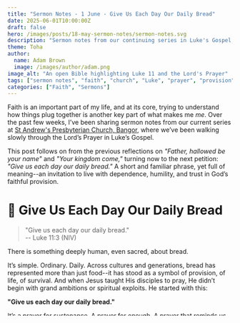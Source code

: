 ```yaml
---
title: "Sermon Notes - 1 June - Give Us Each Day Our Daily Bread"
date: 2025-06-01T10:00:00Z
draft: false
hero: /images/posts/18-may-sermon-notes/sermon-notes.svg
description: "Sermon notes from our continuing series in Luke's Gospel, reflecting on the petition 'Give us each day our daily bread' and what it teaches us about trust, provision, and dependence on God."
theme: Toha
author:
  name: Adam Brown
  image: /images/author/adam.png
image_alt: "An open Bible highlighting Luke 11 and the Lord's Prayer"
tags: ["sermon notes", "faith", "church", "Luke", "prayer", "provision"]
categories: ["Faith", "Sermons"]
---
```


Faith is an important part of my life, and at its core, trying to understand how things plug together is another key part of what makes me *me*. Over the past few weeks, I’ve been sharing sermon notes from our current series at [St Andrew's Presbyterian Church, Bangor](https://standrewsbangor.org.uk), where we’ve been walking slowly through the Lord’s Prayer in Luke’s Gospel.

This post follows on from the previous reflections on *"Father, hallowed be your name"* and *"Your kingdom come,"* turning now to the next petition: *"Give us each day our daily bread."* A short and familiar phrase, yet full of meaning--an invitation to live with dependence, humility, and trust in God’s faithful provision.

# 🥖 Give Us Each Day Our Daily Bread

> "Give us each day our daily bread."  
> -- Luke 11:3 (NIV)

There is something deeply human, even sacred, about bread.

It’s simple. Ordinary. Daily. Across cultures and generations, bread has represented more than just food--it has stood as a symbol of provision, of life, of survival. And when Jesus taught His disciples to pray, He didn’t begin with grand ambitions or spiritual exploits. He started with this:

**"Give us each day our daily bread."**

It’s a prayer for sustenance. A prayer for enough. A prayer that reminds us we are not self-sufficient.

## A Story of Provision

The story of God providing manna in the wilderness (Exodus 16) shows us that God knows what we need and gives it day by day. He instructed His people to gather only enough for that day. No hoarding. No stockpiling. Just trust.

God was teaching them, and us, to rely on Him daily.

Some days, it was more than enough. Other days, perhaps it didn’t feel like much. But it was always sufficient.

And that’s what daily bread looks like--it’s not about abundance or luxury, but faithful provision from the hand of a faithful God.

## More Than Physical

Of course, Jesus wasn’t only talking about food. He later said, *"I am the bread of life. Whoever comes to me will never go hungry."* (John 6:35)

He knew our needs go far beyond the physical. We need peace. Purpose. Forgiveness. Hope. These are not found in a full cupboard or a healthy bank account. They are found in Him.

Jesus is not just the **giver** of daily bread--**He is the bread.**

## Not Just "Me"--But "Us"

Jesus teaches us to pray not just for *my* daily bread, but for *ours*. That little word "us" matters.

It reminds us to pray with others in mind. To hold the needs of our neighbours alongside our own. To remember that God’s provision is not something we cling to, but something we are called to share.

And when we have more than we need, perhaps we are meant to be the answer to someone else’s prayer for daily bread.

## Trusting, One Day at a Time

This simple line of the Lord’s Prayer calls us to a radical trust:

- Not in our ability to plan or provide,  
- Not in the illusion of control,  
- But in the goodness of a Father who knows what we need--even before we ask.

Jesus doesn’t invite us to pray for weekly rations or a five-year survival plan. He invites us to live **one day at a time**, depending on God’s grace and goodness in both abundance and lack.

## Scripture References

- Luke 11:3  
- Exodus 16:4–5  
- John 6:35  
- Matthew 6:31–34  
- Psalm 145:15–16  
- Proverbs 30:8  

## Key Points

- Daily bread is a reminder of God’s faithful, sufficient provision.
- Jesus is the Bread of Life--meeting our deepest spiritual hunger.
- We are taught to live in daily dependence on God.
- The prayer is communal: "Give **us** each day…" not just "me."
- Our role may include helping meet the needs of others as part of God's provision.

## Reflection Questions

1. What does "daily bread" look like for you right now--physically, emotionally, spiritually?
2. Where might God be inviting you to trust Him more fully, one day at a time?
3. Can you remember a time when God's provision showed up just when you needed it?
4. How can you be part of the answer to this prayer for someone else today?
5. Are you feeding your soul daily on Jesus, the Bread of Life?